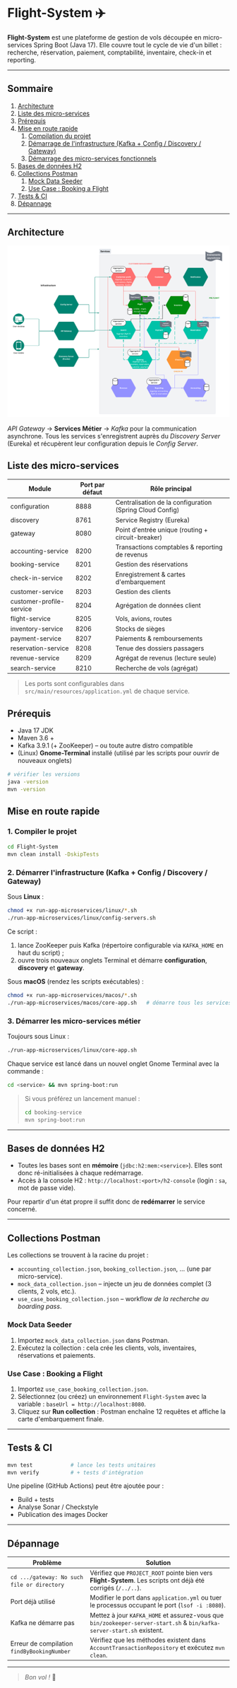 # Flight-System ✈️

**Flight-System** est une plateforme de gestion de vols découpée en micro-services Spring Boot (Java 17). Elle couvre tout le cycle de vie d'un billet : recherche, réservation, paiement, comptabilité, inventaire, check-in et reporting.

---

## Sommaire

1. [Architecture](#architecture)
2. [Liste des micro-services](#liste-des-micro-services)
3. [Prérequis](#prerequis)
4. [Mise en route rapide](#mise-en-route-rapide)
   1. [Compilation du projet](#1--compiler-le-projet)
   2. [Démarrage de l'infrastructure (Kafka + Config / Discovery / Gateway)](#2--demarrer-linfrastructure-kafka--config--discovery--gateway)
   3. [Démarrage des micro-services fonctionnels](#3--demarrer-les-micro-services-metier)
5. [Bases de données H2](#bases-de-donnees-h2)
6. [Collections Postman](#collections-postman)
   1. [Mock Data Seeder](#mock-data-seeder)
   2. [Use Case : Booking a Flight](#use-case--booking-a-flight)
7. [Tests & CI](#tests--ci)
8. [Dépannage](#depannage)

---

## Architecture

![Diagramme d'architecture](suivi-projet/archi-flight-system.png)

*API Gateway* → **Services Métier** → *Kafka* pour la communication asynchrone. Tous les services s'enregistrent auprès du *Discovery Server* (Eureka) et récupèrent leur configuration depuis le *Config Server*.

## Liste des micro-services

| Module | Port par défaut | Rôle principal |
|--------|-----------------|---------------|
| configuration | 8888 | Centralisation de la configuration (Spring Cloud Config)
| discovery | 8761 | Service Registry (Eureka)
| gateway | 8080 | Point d'entrée unique (routing + circuit-breaker)
| accounting-service | 8200 | Transactions comptables & reporting de revenus
| booking-service | 8201 | Gestion des réservations
| check-in-service | 8202 | Enregistrement & cartes d'embarquement
| customer-service | 8203 | Gestion des clients
| customer-profile-service | 8204 | Agrégation de données client
| flight-service | 8205 | Vols, avions, routes
| inventory-service | 8206 | Stocks de sièges
| payment-service | 8207 | Paiements & remboursements
| reservation-service | 8208 | Tenue des dossiers passagers
| revenue-service | 8209 | Agrégat de revenus (lecture seule)
| search-service | 8210 | Recherche de vols (agrégat)

> Les ports sont configurables dans `src/main/resources/application.yml` de chaque service.

## Prérequis

* Java 17 JDK
* Maven 3.6 +
* Kafka 3.9.1 (+ ZooKeeper) – ou toute autre distro compatible
* (Linux) **Gnome-Terminal** installé (utilisé par les scripts pour ouvrir de nouveaux onglets)

```bash
# vérifier les versions
java -version
mvn -version
```

## Mise en route rapide

### 1.  Compiler le projet

```bash
cd Flight-System
mvn clean install -DskipTests
```

### 2.  Démarrer l'infrastructure (Kafka + Config / Discovery / Gateway)

Sous **Linux** :

```bash
chmod +x run-app-microservices/linux/*.sh
./run-app-microservices/linux/config-servers.sh
```

Ce script :

1. lance ZooKeeper puis Kafka (répertoire configurable via `KAFKA_HOME` en haut du script) ;
2. ouvre trois nouveaux onglets Terminal et démarre **configuration**, **discovery** et **gateway**.

Sous **macOS** (rendez les scripts exécutables) :

```bash
chmod +x run-app-microservices/macos/*.sh
./run-app-microservices/macos/core-app.sh   # démarre tous les services (voir étape suivante)
```

### 3.  Démarrer les micro-services métier

Toujours sous Linux :

```bash
./run-app-microservices/linux/core-app.sh
```

Chaque service est lancé dans un nouvel onglet Gnome Terminal avec la commande :

```bash
cd <service> && mvn spring-boot:run
```

> Si vous préférez un lancement manuel :
>
> ```bash
> cd booking-service
> mvn spring-boot:run
> ```

---

## Bases de données H2

* Toutes les bases sont en **mémoire** (`jdbc:h2:mem:<service>`). Elles sont donc ré-initialisées à chaque redémarrage.
* Accès à la console H2 : `http://localhost:<port>/h2-console` (login : `sa`, mot de passe vide).

Pour repartir d'un état propre il suffit donc de **redémarrer** le service concerné.

---

## Collections Postman

Les collections se trouvent à la racine du projet :

* `accounting_collection.json`, `booking_collection.json`, … (une par micro-service).
* `mock_data_collection.json` – injecte un jeu de données complet (3 clients, 2 vols, etc.).
* `use_case_booking_collection.json` – workflow *de la recherche au boarding pass*.

### Mock Data Seeder

1. Importez `mock_data_collection.json` dans Postman.
2. Exécutez la collection : cela crée les clients, vols, inventaires, réservations et paiements.

### Use Case : Booking a Flight

1. Importez `use_case_booking_collection.json`.
2. Sélectionnez (ou créez) un environnement `Flight-System` avec la variable : `baseUrl = http://localhost:8080`.
3. Cliquez sur **Run collection** : Postman enchaîne 12 requêtes et affiche la carte d'embarquement finale.

---

## Tests & CI

```bash
mvn test            # lance les tests unitaires
mvn verify          # + tests d'intégration
```

Une pipeline (GitHub Actions) peut être ajoutée pour :

* Build + tests
* Analyse Sonar / Checkstyle
* Publication des images Docker

---

## Dépannage

| Problème | Solution |
|----------|----------|
| `cd .../gateway: No such file or directory` | Vérifiez que `PROJECT_ROOT` pointe bien vers **Flight-System**. Les scripts ont déjà été corrigés (`/../..`). |
| Port déjà utilisé | Modifier le port dans `application.yml` ou tuer le processus occupant le port (`lsof -i :8080`). |
| Kafka ne démarre pas | Mettez à jour `KAFKA_HOME` et assurez-vous que `bin/zookeeper-server-start.sh` & `bin/kafka-server-start.sh` existent. |
| Erreur de compilation `findByBookingNumber` | Vérifiez que les méthodes existent dans `AccountTransactionRepository` et exécutez `mvn clean`. |

---

> *Bon vol !* 🚀
